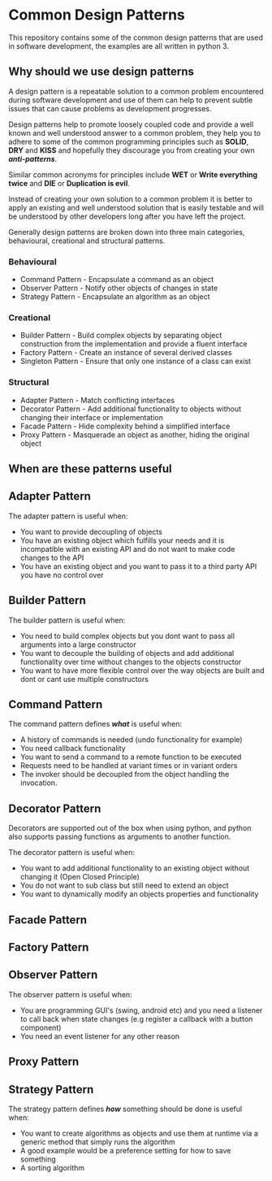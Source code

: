 # Common Design Patterns

This repository contains some of the common design patterns that are used in software development, the examples are all written in python 3.

## Why should we use design patterns

A design pattern is a repeatable solution to a common problem encountered during software development and use of them can help to prevent subtle issues that can cause problems as development progresses.

Design patterns help to promote loosely coupled code and provide a well known and well understood answer to a common problem, they help you to adhere to some of the common programming principles such as **SOLID**, **DRY** and **KISS** and hopefully they discourage you from creating your own ***anti-patterns***. 

Similar common acronyms  for principles include **WET** or **Write everything twice** and **DIE** or **Duplication is evil**.

Instead of creating your own solution to a common problem it is better to apply an existing and well understood solution that is easily testable and will be understood by other developers long after you have left the project.

Generally design patterns are broken down into three main categories, behavioural, creational and structural patterns.

### Behavioural

* Command Pattern - Encapsulate a command as an object
* Observer Pattern - Notify other objects of changes in state
* Strategy Pattern - Encapsulate an algorithm as an object

### Creational

* Builder Pattern - Build complex objects by separating object construction from the implementation and provide a fluent interface
* Factory Pattern - Create an instance of several derived classes
* Singleton Pattern - Ensure that only one instance of a class can exist

### Structural

* Adapter Pattern - Match conflicting interfaces
* Decorator Pattern - Add additional functionality to objects without changing their interface or implementation
* Facade Pattern - Hide complexity behind a simplified interface
* Proxy Pattern - Masquerade an object as another, hiding the original object

## When are these patterns useful

## Adapter Pattern

The adapter pattern is useful when:

* You want to provide decoupling of objects
* You have an existing object which fulfills your needs and it is incompatible with an existing API and do not want to make code changes to the API
* You have an existing object and you want to pass it to a third party API you have no control over

## Builder Pattern

The builder pattern is useful when:

* You need to build complex objects but you dont want to pass all arguments into a large constructor
* You want to decouple the building of objects and add additional functionality over time without changes to the objects constructor
* You want to have more flexible control over the way objects are built and dont or cant use multiple constructors

## Command Pattern

The command pattern defines ***what*** is useful when:

* A history of commands is needed (undo functionality for example)
* You need callback functionality
* You want to send a command to a remote function to be executed
* Requests need to be handled at variant times or in variant orders
* The invoker should be decoupled from the object handling the invocation.

## Decorator Pattern

Decorators are supported out of the box when using python, and python also supports passing functions as arguments to another function.

The decorator pattern is useful when:

* You want to add additional functionality to an existing object without changing it (Open Closed Principle)
* You do not want to sub class but still need to extend an object
* You want to dynamically modify an objects properties and functionality

## Facade Pattern

## Factory Pattern

## Observer Pattern

The observer pattern is useful when:

* You are programming GUI's (swing, android etc) and you need a listener to call back when state changes (e.g register a callback with a button component)
* You need an event listener for any other reason

## Proxy Pattern

## Strategy Pattern

The strategy pattern defines ***how*** something should be done is useful when:

* You want to create algorithms as objects and use them at runtime via a generic method that simply runs the algorithm
* A good example would be a preference setting for how to save something
* A sorting algorithm
